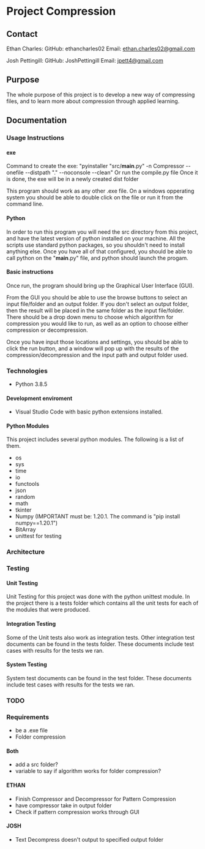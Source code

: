 # Project Compression

## Contact
Ethan Charles:
GitHub: ethancharles02
Email: ethan.charles02@gmail.com

Josh Pettingill:
GitHub: JoshPettingill
Email: jpett4@gmail.com

## Purpose
The whole purpose of this project is to develop a new way of compressing files, and to learn more about compression through applied learning.

## Documentation

### Usage Instructions

#### exe
Command to create the exe: "pyinstaller "src/__main__.py" -n Compressor --onefile --distpath "." --noconsole --clean"
Or run the compile.py file
Once it is done, the exe will be in a newly created dist folder

This program should work as any other .exe file. On a windows opperating system you should be able to double click on the file or run it from the command line.

#### Python
In order to run this program you will need the src directory from this project, and have the latest version of python installed on your machine. All the scripts use standard python packages, so you shouldn't need to install anything else. Once you have all of that configured, you should be able to call python on the "__main__.py" file, and python should launch the progam.

#### Basic instructions
Once run, the program should bring up the Graphical User Interface (GUI). 

From the GUI you should be able to use the browse buttons to select an input file/folder and an output folder. If you don't select an output folder, then the result will be placed in the same folder as the input file/folder. There should be a drop down menu to choose which algorithm for compression you would like to run, as well as an option to choose either compression or decompression.

Once you have input those locations and settings, you should be able to click the run button, and a window will pop up with the results of the compression/decompression and the input path and output folder used.

### Technologies

* Python 3.8.5

#### Development enviroment
* Visual Studio Code with basic python extensions installed.

#### Python Modules
This project includes several python modules. The following is a list of them.
* os 
* sys
* time 
* io 
* functools
* json
* random 
* math
* tkinter
* Numpy (IMPORTANT must be: 1.20.1. The command is "pip install numpy==1.20.1")
* BitArray
* unittest for testing

### Architecture



### Testing

#### Unit Testing
Unit Testing for this project was done with the python unittest module. In the project there is a tests folder which contains all the unit tests for each of the modules that were produced. 

#### Integration Testing
Some of the Unit tests also work as integration tests. Other integration test documents can be found in the tests folder. These documents include test cases with results for the tests we ran.

#### System Testing
System test documents can be found in the test folder. These documents include test cases with results for the tests we ran.

### TODO
### Requirements
* be a .exe file
* Folder compression

#### Both
* add a src folder?
* variable to say if algorithm works for folder compression?

#### ETHAN
* Finish Compressor and Decompressor for Pattern Compression
* have compressor take in output folder
* Check if pattern compression works through GUI

#### JOSH
* Text Decompress doesn't output to specified output folder 

